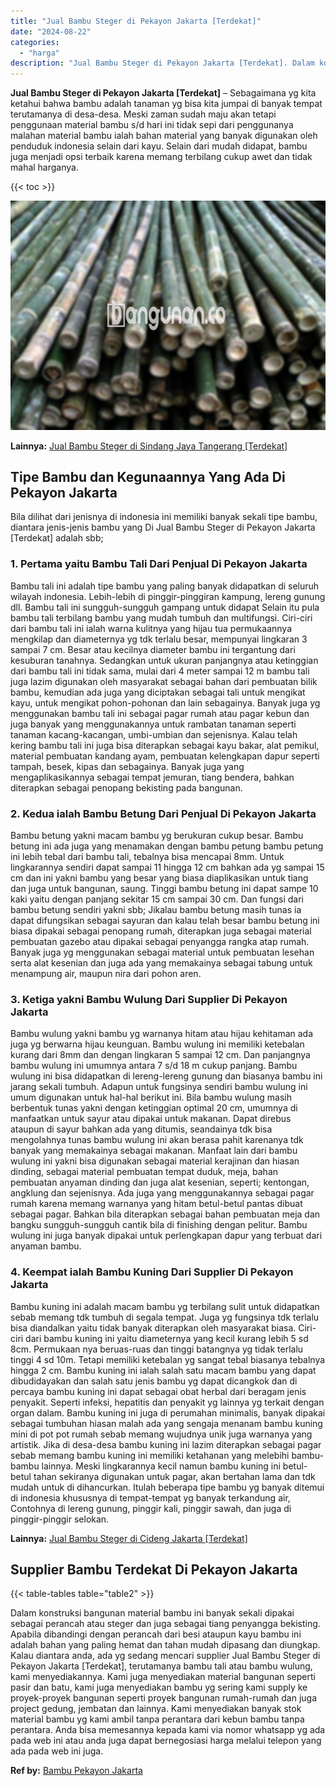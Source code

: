 ```yaml
---
title: "Jual Bambu Steger di Pekayon Jakarta [Terdekat]"
date: "2024-08-22"
categories: 
  - "harga"
description: "Jual Bambu Steger di Pekayon Jakarta [Terdekat]. Dalam konstruksi bangunan material bambu ini banyak sekali dipakai sebagai perancah atau steger dan juga seb..."
---
```


**Jual Bambu Steger di Pekayon Jakarta \[Terdekat\]** – Sebagaimana yg kita ketahui bahwa bambu adalah tanaman yg bisa kita jumpai di banyak tempat terutamanya di desa-desa. Meski zaman sudah maju akan tetapi penggunaan material bambu s/d hari ini tidak sepi dari penggunanya malahan material bambu ialah bahan material yang banyak digunakan oleh penduduk indonesia selain dari kayu. Selain dari mudah didapat, bambu juga menjadi opsi terbaik karena memang terbilang cukup awet dan tidak mahal harganya.

{{< toc >}}

![Jual Bambu Steger di Pekayon Jakarta [Terdekat]](/images/jual-bambu-tali-01.png)

**Lainnya:** [Jual Bambu Steger di Sindang Jaya Tangerang \[Terdekat\]](https://bambu.bangunan.co/jual-bambu-steger-di-sindang-jaya-tangerang-terdekat/)

## Tipe Bambu dan Kegunaannya Yang Ada Di Pekayon Jakarta

Bila dilihat dari jenisnya di indonesia ini memiliki banyak sekali tipe bambu, diantara jenis-jenis bambu yang Di Jual Bambu Steger di Pekayon Jakarta \[Terdekat\] adalah sbb;

### 1\. Pertama yaitu Bambu Tali Dari Penjual Di Pekayon Jakarta

Bambu tali ini adalah tipe bambu yang paling banyak didapatkan di seluruh wilayah indonesia. Lebih-lebih di pinggir-pinggiran kampung, lereng gunung dll. Bambu tali ini sungguh-sungguh gampang untuk didapat Selain itu pula bambu tali terbilang bambu yang mudah tumbuh dan multifungsi. Ciri-ciri dari bambu tali ini ialah warna kulitnya yang hijau tua permukaannya mengkilap dan diameternya yg tdk terlalu besar, mempunyai lingkaran 3 sampai 7 cm. Besar atau kecilnya diameter bambu ini tergantung dari kesuburan tanahnya. Sedangkan untuk ukuran panjangnya atau ketinggian dari bambu tali ini tidak sama, mulai dari 4 meter sampai 12 m bambu tali juga lazim digunakan oleh masyarakat sebagai bahan dari pembuatan bilik bambu, kemudian ada juga yang diciptakan sebagai tali untuk mengikat kayu, untuk mengikat pohon-pohonan dan lain sebagainya. Banyak juga yg menggunakan bambu tali ini sebagai pagar rumah atau pagar kebun dan juga banyak yang menggunakannya untuk rambatan tanaman seperti tanaman kacang-kacangan, umbi-umbian dan sejenisnya. Kalau telah kering bambu tali ini juga bisa diterapkan sebagai kayu bakar, alat pemikul, material pembuatan kandang ayam, pembuatan kelengkapan dapur seperti tampah, besek, kipas dan sebagainya. Banyak juga yang mengaplikasikannya sebagai tempat jemuran, tiang bendera, bahkan diterapkan sebagai penopang bekisting pada bangunan.

### 2\. Kedua ialah Bambu Betung Dari Penjual Di Pekayon Jakarta

Bambu betung yakni macam bambu yg berukuran cukup besar. Bambu betung ini ada juga yang menamakan dengan bambu petung bambu petung ini lebih tebal dari bambu tali, tebalnya bisa mencapai 8mm. Untuk lingkarannya sendiri dapat sampai 11 hingga 12 cm bahkan ada yg sampai 15 cm dan ini yakni bambu yang besar yang biasa diaplikasikan untuk tiang dan juga untuk bangunan, saung. Tinggi bambu betung ini dapat sampe 10 kaki yaitu dengan panjang sekitar 15 cm sampai 30 cm. Dan fungsi dari bambu betung sendiri yakni sbb; Jikalau bambu betung masih tunas ia dapat difungsikan sebagai sayuran dan kalau telah besar bambu betung ini biasa dipakai sebagai penopang rumah, diterapkan juga sebagai material pembuatan gazebo atau dipakai sebagai penyangga rangka atap rumah. Banyak juga yg menggunakan sebagai material untuk pembuatan lesehan serta alat kesenian dan juga ada yang memakainya sebagai tabung untuk menampung air, maupun nira dari pohon aren.

### 3\. Ketiga yakni Bambu Wulung Dari Supplier Di Pekayon Jakarta

Bambu wulung yakni bambu yg warnanya hitam atau hijau kehitaman ada juga yg berwarna hijau keunguan. Bambu wulung ini memiliki ketebalan kurang dari 8mm dan dengan lingkaran 5 sampai 12 cm. Dan panjangnya bambu wulung ini umumnya antara 7 s/d 18 m cukup panjang. Bambu wulung ini bisa didapatkan di lereng-lereng gunung dan biasanya bambu ini jarang sekali tumbuh. Adapun untuk fungsinya sendiri bambu wulung ini umum digunakan untuk hal-hal berikut ini. Bila bambu wulung masih berbentuk tunas yakni dengan ketinggian optimal 20 cm, umumnya di manfaatkan untuk sayur atau dipakai untuk makanan. Dapat direbus ataupun di sayur bahkan ada yang ditumis, seandainya tdk bisa mengolahnya tunas bambu wulung ini akan berasa pahit karenanya tdk banyak yang memakainya sebagai makanan. Manfaat lain dari bambu wulung ini yakni bisa digunakan sebagai material kerajinan dan hiasan dinding, sebagai material pembuatan tempat duduk, meja, bahan pembuatan anyaman dinding dan juga alat kesenian, seperti; kentongan, angklung dan sejenisnya. Ada juga yang menggunakannya sebagai pagar rumah karena memang warnanya yang hitam betul-betul pantas dibuat sebagai pagar. Bahkan bila diterapkan sebagai bahan pembuatan meja dan bangku sungguh-sungguh cantik bila di finishing dengan pelitur. Bambu wulung ini juga banyak dipakai untuk perlengkapan dapur yang terbuat dari anyaman bambu.

### 4\. Keempat ialah Bambu Kuning Dari Supplier Di Pekayon Jakarta

Bambu kuning ini adalah macam bambu yg terbilang sulit untuk didapatkan sebab memang tdk tumbuh di segala tempat. Juga yg fungsinya tdk terlalu bisa diandalkan yaitu tidak banyak diterapkan oleh masyarakat biasa. Ciri-ciri dari bambu kuning ini yaitu diameternya yang kecil kurang lebih 5 sd 8cm. Permukaan nya beruas-ruas dan tinggi batangnya yg tidak terlalu tinggi 4 sd 10m. Tetapi memiliki ketebalan yg sangat tebal biasanya tebalnya hingga 2 cm. Bambu kuning ini ialah salah satu macam bambu yang dapat dibudidayakan dan salah satu jenis bambu yg dapat dicangkok dan di percaya bambu kuning ini dapat sebagai obat herbal dari beragam jenis penyakit. Seperti infeksi, hepatitis dan penyakit yg lainnya yg terkait dengan organ dalam. Bambu kuning ini juga di perumahan minimalis, banyak dipakai sebagai tumbuhan hiasan malah ada yang sengaja menanam bambu kuning mini di pot pot rumah sebab memang wujudnya unik juga warnanya yang artistik. Jika di desa-desa bambu kuning ini lazim diterapkan sebagai pagar sebab memang bambu kuning ini memiliki ketahanan yang melebihi bambu-bambu lainnya. Meski lingkarannya kecil namun bambu kuning ini betul-betul tahan sekiranya digunakan untuk pagar, akan bertahan lama dan tdk mudah untuk di dihancurkan. Itulah beberapa tipe bambu yg banyak ditemui di indonesia khususnya di tempat-tempat yg banyak terkandung air, Contohnya di lereng gunung, pinggir kali, pinggir sawah, dan juga di pinggir-pinggir selokan.

**Lainnya:** [Jual Bambu Steger di Cideng Jakarta \[Terdekat\]](https://bambu.bangunan.co/jual-bambu-steger-di-cideng-jakarta-terdekat/)

## Supplier Bambu Terdekat Di Pekayon Jakarta

{{< table-tables table="table2" >}}

Dalam konstruksi bangunan material bambu ini banyak sekali dipakai sebagai perancah atau steger dan juga sebagai tiang penyangga bekisting. Apabila dibandingi dengan perancah dari besi ataupun kayu bambu ini adalah bahan yang paling hemat dan tahan mudah dipasang dan diungkap. Kalau diantara anda, ada yg sedang mencari supplier Jual Bambu Steger di Pekayon Jakarta \[Terdekat\], terutamanya bambu tali atau bambu wulung, kami menyediakannya. Kami juga menyediakan material bangunan seperti pasir dan batu, kami juga menyediakan bambu yg sering kami supply ke proyek-proyek bangunan seperti proyek bangunan rumah-rumah dan juga project gedung, jembatan dan lainnya. Kami menyediakan banyak stok material bambu yg kami ambil tanpa perantara dari kebun bambu tanpa perantara. Anda bisa memesannya kepada kami via nomor whatsapp yg ada pada web ini atau anda juga dapat bernegosiasi harga melalui telepon yang ada pada web ini juga.

**Ref by:** [Bambu Pekayon Jakarta](https://id.wikipedia.org/wiki/Bambu)
